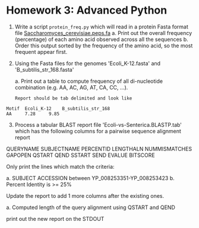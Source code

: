 Homework 3: Advanced Python
===========================

1. Write a script `protein_freq.py` which will read in a protein Fasta format file [Saccharomyces_cerevisiae.peps.fa](https://biodataprog.github.io/programming-intro/data/Saccharomyces_cerevisiae.peps.fa.gz)
    a. Print out the overall frequency (percentage) of each amino acid
       observed across all the sequences
    b. Order this output sorted by the frequency of the amino acid, so
       the most frequent appear first.    
    
2. Using the Fasta files for the genomes 'Ecoli_K-12.fasta' and
   'B_subtilis_str_168.fasta'

    a. Print out a table to compute frequency of all di-nucleotide
       combination (e.g. AA, AC, AG, AT, CA, CC, ...).

       Report should be tab delimited and look like
```
Motif  Ecoli_K-12    B_subtilis_str_168
AA     7.28	    9.85
```
3. Process a tabular BLAST report file 'Ecoli-vs-Senterica.BLASTP.tab'
   which has the following columns for a pairwise sequence alignment report

QUERYNAME SUBJECTNAME PERCENTID LENGTHALN NUMMISMATCHES GAPOPEN QSTART QEND SSTART SEND EVALUE BITSCORE

   Only print the lines which match the criteria:

a. SUBJECT ACCESSION between YP_008253351-YP_008253423
b. Percent Identity is >= 25%

Update the report to add 1 more columns after the existing ones.

a. Computed length of the query alignment using QSTART and QEND
  
  print out the new report on the STDOUT

